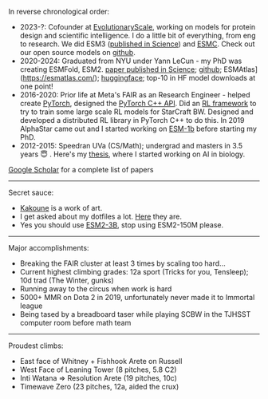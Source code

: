 In reverse chronological order:
- 2023-?: Cofounder at [EvolutionaryScale](https://www.evolutionaryscale.ai/), working on models for protein design and scientific intelligence. I do a little bit of everything, from eng to research. We did ESM3 ([published in Science](https://www.science.org/doi/10.1126/science.ads0018)) and [ESMC](https://www.evolutionaryscale.ai/blog/esm-cambrian). Check out our open source models on [github](https://github.com/evolutionaryscale/esm).
- 2020-2024: Graduated from NYU under Yann LeCun - my PhD was creating ESMFold, ESM2. [paper published in Science](https://www.science.org/doi/10.1126/science.ade2574); [github](https://github.com/facebookresearch/esm); ESMAtlas](https://esmatlas.com/); [huggingface](https://huggingface.co/facebook/esmfold_v1); top-10 in HF model downloads at one point!
- 2016-2020: Prior life at Meta's FAIR as an Research Engineer - helped create [PyTorch](https://pytorch.org/), designed the [PyTorch C++ API](https://docs.pytorch.org/tutorials/advanced/cpp_frontend.html). Did an [RL framework](https://torchcraft.github.io/TorchCraftAI/) to try to train some large scale RL models for StarCraft BW. Designed and developed a distributed RL library in PyTorch C++ to do this. In 2019 AlphaStar came out and I started working on [ESM-1b](https://www.pnas.org/doi/10.1073/pnas.2016239118) before starting my PhD.
- 2012-2015: Speedran UVa (CS/Math); undergrad and masters in 3.5 years 😇 . Here's my [thesis](https://arxiv.org/abs/1605.03004), where I started working on AI in biology.

[Google Scholar](https://scholar.google.com/citations?user=ZDjmMuwAAAAJ&hl=en) for a complete list of papers


---

Secret sauce:
- [Kakoune](https://kakoune.org/) is a work of art.
- I get asked about my dotfiles a lot. [Here](https://github.com/ebetica/dotfiles) they are.
- Yes you should use [ESM2-3B](https://huggingface.co/facebook/esm2_t36_3B_UR50D), stop using ESM2-150M please.

---

Major accomplishments:
- Breaking the FAIR cluster at least 3 times by scaling too hard...
- Current highest climbing grades: 12a sport (Tricks for you, Tensleep); 10d trad (The Winter, gunks)
- Running away to the circus when work is hard
- 5000+ MMR on Dota 2 in 2019, unfortunately never made it to Immortal league
- Being tased by a breadboard taser while playing SCBW in the TJHSST computer room before math team

---

Proudest climbs:
- East face of Whitney + Fishhook Arete on Russell
- West Face of Leaning Tower (8 pitches, 5.8 C2)
- Inti Watana => Resolution Arete (19 pitches, 10c)
- Timewave Zero (23 pitches, 12a, aided the crux)
